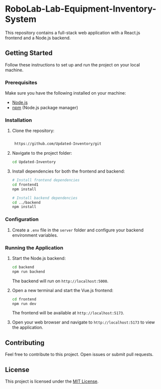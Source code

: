 # RoboLab-Lab-Equipment-Inventory-System


This repository contains a full-stack web application with a React.js frontend and a Node.js backend.

## Getting Started

Follow these instructions to set up and run the project on your local machine.

### Prerequisites

Make sure you have the following installed on your machine:

- [Node.js](https://nodejs.org/)
- [npm](https://www.npmjs.com/) (Node.js package manager)

### Installation

1. Clone the repository:

   ```bash
   
    https://github.com/Updated-Inventory/git   
      ```

2. Navigate to the project folder:

   ```bash
   cd Updated-Inventory
   ```

3. Install dependencies for both the frontend and backend:

   ```bash
   # Install frontend dependencies
   cd frontend1
   npm install

   # Install backend dependencies
   cd ../backend
   npm install
   ```

### Configuration

1. Create a `.env` file in the `server` folder and configure your backend environment variables. 

### Running the Application

1. Start the Node.js backend:

   ```bash
   cd backend
   npm run backend
   ```

   The backend will run on `http://localhost:5000`.

2. Open a new terminal and start the Vue.js frontend:

   ```bash
   cd frontend
   npm run dev
   ```

   The frontend will be available at `http://localhost:5173`.

3. Open your web browser and navigate to `http://localhost:5173` to view the application.


## Contributing

Feel free to contribute to this project. Open issues or submit pull requests.

## License

This project is licensed under the [MIT License](LICENSE).
```



